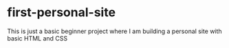 # first-personal-site
This is just a basic beginner project where I am building a personal site with basic HTML and CSS
